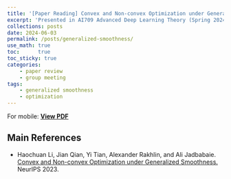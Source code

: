 ```yaml
---
title: '[Paper Reading] Convex and Non-convex Optimization under Generalized Smoothness'
excerpt: 'Presented in AI709 Advanced Deep Learning Theory (Spring 2024)'
collections: posts
date: 2024-06-03
permalink: /posts/generalized-smoothness/
use_math: true
toc:      true
toc_sticky: true
categories:
    - paper review
    - group meeting
tags:
    - generalized smoothness
    - optimization
---
```


<!-- markdownlint-disable MD033 -->
<object data="/files/courseworks/AI709presentation-HanseulCho-GeneralizedSmoothness.pdf" width="960" height="540" type='application/pdf'></object>
For mobile: [**View PDF**](/files/courseworks/AI709presentation-HanseulCho-GeneralizedSmoothness.pdf)

## Main References

* Haochuan Li, Jian Qian, Yi Tian, Alexander Rakhlin, and Ali Jadbabaie. [Convex and Non-convex Optimization under Generalized Smoothness.](https://openreview.net/forum?id=8aunGrXdkl) NeurIPS 2023.

